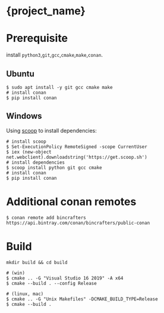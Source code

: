 # {project_name}

# Prerequisite

install `python3`,`git`,`gcc`,`cmake`,`make`,`conan`.

## Ubuntu
```
$ sudo apt install -y git gcc cmake make
# install conan
$ pip install conan
```

## Windows
Using [scoop](https://scoop.sh/) to install dependencies:
```
# install scoop
$ Set-ExecutionPolicy RemoteSigned -scope CurrentUser
$ iex (new-object net.webclient).downloadstring('https://get.scoop.sh')
# install dependencies
$ scoop install python git gcc cmake
# install conan
$ pip install conan
```

# Additional conan remotes
```
$ conan remote add bincrafters https://api.bintray.com/conan/bincrafters/public-conan

``` 

# Build
```
mkdir build && cd build

# (win)
$ cmake .. -G "Visual Studio 16 2019" -A x64
$ cmake --build . --config Release

# (linux, mac)
$ cmake .. -G "Unix Makefiles" -DCMAKE_BUILD_TYPE=Release
$ cmake --build .
```